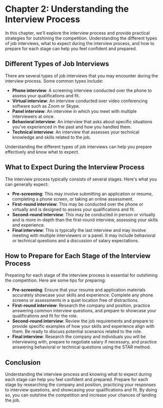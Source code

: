 Chapter 2: Understanding the Interview Process
==============================================

In this chapter, we'll explore the interview process and provide practical strategies for outshining the competition. Understanding the different types of job interviews, what to expect during the interview process, and how to prepare for each stage can help you feel confident and prepared.

Different Types of Job Interviews
---------------------------------

There are several types of job interviews that you may encounter during the interview process. Some common types include:

* **Phone interview**: A screening interview conducted over the phone to assess your qualifications and fit.
* **Virtual interview**: An interview conducted over video conferencing software such as Zoom or Skype.
* **Panel interview**: An interview in which you meet with multiple interviewers at once.
* **Behavioral interview**: An interview that asks about specific situations you've experienced in the past and how you handled them.
* **Technical interview**: An interview that assesses your technical knowledge and skills related to the job.

Understanding the different types of job interviews can help you prepare effectively and know what to expect.

What to Expect During the Interview Process
-------------------------------------------

The interview process typically consists of several stages. Here's what you can generally expect:

* **Pre-screening**: This may involve submitting an application or resume, completing a phone screen, or taking an online assessment.
* **First-round interview**: This may be conducted over the phone or virtually and is designed to assess your qualifications and fit.
* **Second-round interview**: This may be conducted in person or virtually and is more in-depth than the first-round interview, assessing your skills and experience.
* **Final interview**: This is typically the last interview and may involve meeting with multiple interviewers or a panel. It may include behavioral or technical questions and a discussion of salary expectations.

How to Prepare for Each Stage of the Interview Process
------------------------------------------------------

Preparing for each stage of the interview process is essential for outshining the competition. Here are some tips for preparing:

* **Pre-screening**: Ensure that your resume and application materials accurately showcase your skills and experience. Complete any phone screens or assessments in a quiet location free of distractions.
* **First-round interview**: Research the company and position, practice answering common interview questions, and prepare to showcase your qualifications and fit for the role.
* **Second-round interview**: Review the job requirements and prepare to provide specific examples of how your skills and experience align with them. Be ready to discuss potential scenarios related to the role.
* **Final interview**: Research the company and individuals you will be interviewing with, prepare to negotiate salary if necessary, and practice answering behavioral or technical questions using the STAR method.

Conclusion
----------

Understanding the interview process and knowing what to expect during each stage can help you feel confident and prepared. Prepare for each stage by researching the company and position, practicing your responses to interview questions, and showcasing your qualifications and fit. By doing so, you can outshine the competition and increase your chances of landing the job.
